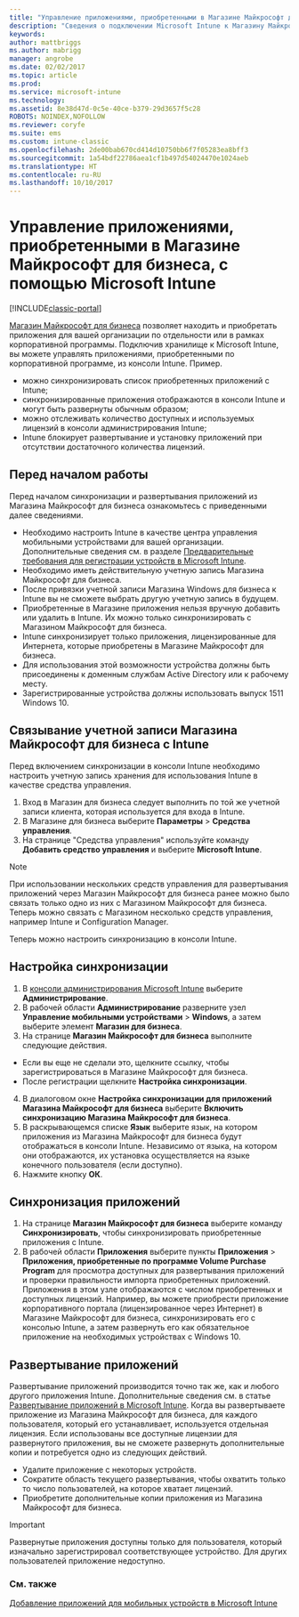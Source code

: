 ```yaml
---
title: "Управление приложениями, приобретенными в Магазине Майкрософт для бизнеса"
description: "Сведения о подключении Microsoft Intune к Магазину Майкрософт для бизнеса для развертывания приложений, приобретенных по программе корпоративных закупок, и управления ими в консоли Intune"
keywords: 
author: mattbriggs
ms.author: mabrigg
manager: angrobe
ms.date: 02/02/2017
ms.topic: article
ms.prod: 
ms.service: microsoft-intune
ms.technology: 
ms.assetid: 8e38d47d-0c5e-40ce-b379-29d3657f5c28
ROBOTS: NOINDEX,NOFOLLOW
ms.reviewer: coryfe
ms.suite: ems
ms.custom: intune-classic
ms.openlocfilehash: 2de00bab670cd414d10750bb6f7f05283ea8bff3
ms.sourcegitcommit: 1a54bdf22786aea1cf1b497d54024470e1024aeb
ms.translationtype: HT
ms.contentlocale: ru-RU
ms.lasthandoff: 10/10/2017
---
```

# <a name="manage-apps-you-purchased-from-the-microsoft-store-for-business-with-microsoft-intune"></a>Управление приложениями, приобретенными в Магазине Майкрософт для бизнеса, с помощью Microsoft Intune

[!INCLUDE[classic-portal](../includes/classic-portal.md)]

[Магазин Майкрософт для бизнеса](https://www.microsoft.com/business-store) позволяет находить и приобретать приложения для вашей организации по отдельности или в рамках корпоративной программы. Подключив хранилище к Microsoft Intune, вы можете управлять приложениями, приобретенными по корпоративной программе, из консоли Intune. Пример.
* можно синхронизировать список приобретенных приложений с Intune;
* синхронизированные приложения отображаются в консоли Intune и могут быть развернуты обычным образом;
* можно отслеживать количество доступных и используемых лицензий в консоли администрирования Intune;
* Intune блокирует развертывание и установку приложений при отсутствии достаточного количества лицензий.

## <a name="before-you-start"></a>Перед началом работы
Перед началом синхронизации и развертывания приложений из Магазина Майкрософт для бизнеса ознакомьтесь с приведенными далее сведениями.
* Необходимо настроить Intune в качестве центра управления мобильными устройствами для вашей организации. Дополнительные сведения см. в разделе [Предварительные требования для регистрации устройств в Microsoft Intune](prerequisites-for-enrollment.md).
* Необходимо иметь действительную учетную запись Магазина Майкрософт для бизнеса.
* После привязки учетной записи Магазина Windows для бизнеса к Intune вы не сможете выбрать другую учетную запись в будущем.
* Приобретенные в Магазине приложения нельзя вручную добавить или удалить в Intune. Их можно только синхронизировать с Магазином Майкрософт для бизнеса.
* Intune синхронизирует только приложения, лицензированные для Интернета, которые приобретены в Магазине Майкрософт для бизнеса.
* Для использования этой возможности устройства должны быть присоединены к доменным службам Active Directory или к рабочему месту.
* Зарегистрированные устройства должны использовать выпуск 1511 Windows 10.

## <a name="associate-your-microsoft-store-for-business-account-with-intune"></a>Связывание учетной записи Магазина Майкрософт для бизнеса с Intune
Перед включением синхронизации в консоли Intune необходимо настроить учетную запись хранения для использования Intune в качестве средства управления.
1. Вход в Магазин для бизнеса следует выполнить по той же учетной записи клиента, которая используется для входа в Intune.
2. В Магазине для бизнеса выберите **Параметры** > **Средства управления**.
3. На странице "Средства управления" используйте команду **Добавить средство управления** и выберите **Microsoft Intune**.

> [!NOTE]
> При использовании нескольких средств управления для развертывания приложений через Магазин Майкрософт для бизнеса ранее можно было связать только одно из них с Магазином Майкрософт для бизнеса. Теперь можно связать с Магазином несколько средств управления, например Intune и Configuration Manager.

Теперь можно настроить синхронизацию в консоли Intune.

## <a name="configure-synchronization"></a>Настройка синхронизации

1. В [консоли администрирования Microsoft Intune](https://manage.microsoft.com) выберите **Администрирование**.
2. В рабочей области **Администрирование** разверните узел **Управление мобильными устройствами** > **Windows**, а затем выберите элемент **Магазин для бизнеса**.
3. На странице **Магазин Майкрософт для бизнеса** выполните следующие действия.
 * Если вы еще не сделали это, щелкните ссылку, чтобы зарегистрироваться в Магазине Майкрософт для бизнеса.
 * После регистрации щелкните **Настройка синхронизации**.
4. В диалоговом окне **Настройка синхронизации для приложений Магазина Майкрософт для бизнеса** выберите **Включить синхронизацию Магазина Майкрософт для бизнеса**.
5. В раскрывающемся списке **Язык** выберите язык, на котором приложения из Магазина Майкрософт для бизнеса будут отображаться в консоли Intune. Независимо от языка, на котором они отображаются, их установка осуществляется на языке конечного пользователя (если доступно).
6. Нажмите кнопку **ОК**.

## <a name="synchronize-apps"></a>Синхронизация приложений

1. На странице **Магазин Майкрософт для бизнеса** выберите команду **Синхронизировать**, чтобы синхронизировать приобретенные приложения с Intune.
2. В рабочей области **Приложения** выберите пункты **Приложения** > **Приложения, приобретенные по программе Volume Purchase Program** для просмотра доступных для развертывания приложений и проверки правильности импорта приобретенных приложений. Приложения в этом узле отображаются с числом приобретенных и доступных лицензий.
Например, вы можете приобрести приложение корпоративного портала (лицензированное через Интернет) в Магазине Майкрософт для бизнеса, синхронизировать его с консолью Intune, а затем развернуть его как обязательное приложение на необходимых устройствах с Windows 10. 


## <a name="deploy-apps"></a>Развертывание приложений

Развертывание приложений производится точно так же, как и любого другого приложения Intune. Дополнительные сведения см. в статье [Развертывание приложений в Microsoft Intune](deploy-apps-in-microsoft-intune.md).
Когда вы развертываете приложение из Магазина Майкрософт для бизнеса, для каждого пользователя, который его устанавливает, используется отдельная лицензия. Если использованы все доступные лицензии для развернутого приложения, вы не сможете развернуть дополнительные копии и потребуется одно из следующих действий.
* Удалите приложение с некоторых устройств.
* Сократите область текущего развертывания, чтобы охватить только то число пользователей, на которое хватает лицензий.
* Приобретите дополнительные копии приложения из Магазина Майкрософт для бизнеса.

> [!Important]
> Развернутые приложения доступны только для пользователя, который изначально зарегистрировал соответствующее устройство. Для других пользователей приложение недоступно.


### <a name="see-also"></a>См. также
[Добавление приложений для мобильных устройств в Microsoft Intune](add-apps-for-mobile-devices-in-microsoft-intune.md)
